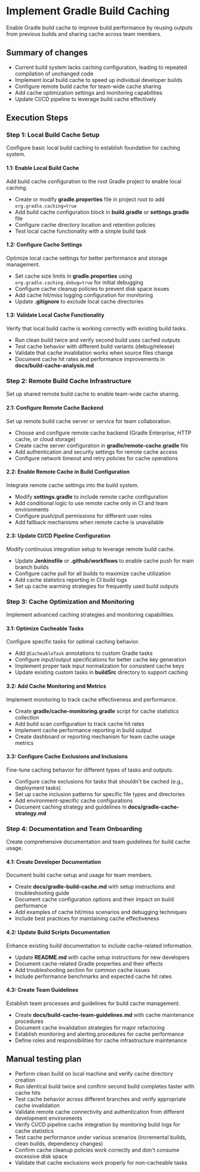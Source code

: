 # Implement Gradle Build Caching
Enable Gradle build cache to improve build performance by reusing outputs from previous builds and sharing cache across team members.

## Summary of changes
- Current build system lacks caching configuration, leading to repeated compilation of unchanged code
- Implement local build cache to speed up individual developer builds
- Configure remote build cache for team-wide cache sharing
- Add cache optimization settings and monitoring capabilities
- Update CI/CD pipeline to leverage build cache effectively

## Execution Steps

### Step 1: Local Build Cache Setup
Configure basic local build caching to establish foundation for caching system.

#### 1.1: Enable Local Build Cache
Add build cache configuration to the root Gradle project to enable local caching.
- Create or modify **gradle.properties** file in project root to add `org.gradle.caching=true`
- Add build cache configuration block in **build.gradle** or **settings.gradle** file
- Configure cache directory location and retention policies
- Test local cache functionality with a simple build task

#### 1.2: Configure Cache Settings
Optimize local cache settings for better performance and storage management.
- Set cache size limits in **gradle.properties** using `org.gradle.caching.debug=true` for initial debugging
- Configure cache cleanup policies to prevent disk space issues
- Add cache hit/miss logging configuration for monitoring
- Update **.gitignore** to exclude local cache directories

#### 1.3: Validate Local Cache Functionality
Verify that local build cache is working correctly with existing build tasks.
- Run clean build twice and verify second build uses cached outputs
- Test cache behavior with different build variants (debug/release)
- Validate that cache invalidation works when source files change
- Document cache hit rates and performance improvements in **docs/build-cache-analysis.md**

### Step 2: Remote Build Cache Infrastructure
Set up shared remote build cache to enable team-wide cache sharing.

#### 2.1: Configure Remote Cache Backend
Set up remote build cache server or service for team collaboration.
- Choose and configure remote cache backend (Gradle Enterprise, HTTP cache, or cloud storage)
- Create cache server configuration in **gradle/remote-cache.gradle** file
- Add authentication and security settings for remote cache access
- Configure network timeout and retry policies for cache operations

#### 2.2: Enable Remote Cache in Build Configuration
Integrate remote cache settings into the build system.
- Modify **settings.gradle** to include remote cache configuration
- Add conditional logic to use remote cache only in CI and team environments
- Configure push/pull permissions for different user roles
- Add fallback mechanisms when remote cache is unavailable

#### 2.3: Update CI/CD Pipeline Configuration
Modify continuous integration setup to leverage remote build cache.
- Update **Jenkinsfile** or **.github/workflows** to enable cache push for main branch builds
- Configure cache pull for all builds to maximize cache utilization
- Add cache statistics reporting in CI build logs
- Set up cache warming strategies for frequently used build outputs

### Step 3: Cache Optimization and Monitoring
Implement advanced caching strategies and monitoring capabilities.

#### 3.1: Optimize Cacheable Tasks
Configure specific tasks for optimal caching behavior.
- Add `@CacheableTask` annotations to custom Gradle tasks
- Configure input/output specifications for better cache key generation
- Implement proper task input normalization for consistent cache keys
- Update existing custom tasks in **buildSrc** directory to support caching

#### 3.2: Add Cache Monitoring and Metrics
Implement monitoring to track cache effectiveness and performance.
- Create **gradle/cache-monitoring.gradle** script for cache statistics collection
- Add build scan configuration to track cache hit rates
- Implement cache performance reporting in build output
- Create dashboard or reporting mechanism for team cache usage metrics

#### 3.3: Configure Cache Exclusions and Inclusions
Fine-tune caching behavior for different types of tasks and outputs.
- Configure cache exclusions for tasks that shouldn't be cached (e.g., deployment tasks)
- Set up cache inclusion patterns for specific file types and directories
- Add environment-specific cache configurations
- Document caching strategy and guidelines in **docs/gradle-cache-strategy.md**

### Step 4: Documentation and Team Onboarding
Create comprehensive documentation and team guidelines for build cache usage.

#### 4.1: Create Developer Documentation
Document build cache setup and usage for team members.
- Create **docs/gradle-build-cache.md** with setup instructions and troubleshooting guide
- Document cache configuration options and their impact on build performance
- Add examples of cache hit/miss scenarios and debugging techniques
- Include best practices for maintaining cache effectiveness

#### 4.2: Update Build Scripts Documentation
Enhance existing build documentation to include cache-related information.
- Update **README.md** with cache setup instructions for new developers
- Document cache-related Gradle properties and their effects
- Add troubleshooting section for common cache issues
- Include performance benchmarks and expected cache hit rates

#### 4.3: Create Team Guidelines
Establish team processes and guidelines for build cache management.
- Create **docs/build-cache-team-guidelines.md** with cache maintenance procedures
- Document cache invalidation strategies for major refactoring
- Establish monitoring and alerting procedures for cache performance
- Define roles and responsibilities for cache infrastructure maintenance

## Manual testing plan
- Perform clean build on local machine and verify cache directory creation
- Run identical build twice and confirm second build completes faster with cache hits
- Test cache behavior across different branches and verify appropriate cache invalidation
- Validate remote cache connectivity and authentication from different development environments
- Verify CI/CD pipeline cache integration by monitoring build logs for cache statistics
- Test cache performance under various scenarios (incremental builds, clean builds, dependency changes)
- Confirm cache cleanup policies work correctly and don't consume excessive disk space
- Validate that cache exclusions work properly for non-cacheable tasks